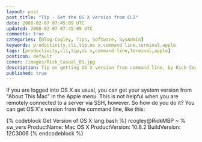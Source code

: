 ```yaml
---           
layout: post
post_title: "Tip - Get the OS X Version from CLI"
date: 2008-02-07 07:45:09 UTC
updated: 2008-02-07 07:45:09 UTC
comments: true
categories: [Blog-Cogley, Tips, Software, SysAdmin]
keywords: productivity,cli,tip,os x,command line,terminal,apple
tags: [productivity,cli,tip,os x,command line,terminal,apple]
posticon: default
cover: /images/Rick_Casual_01.jpg
description: Tip on getting OS X version from command line, by Rick Cogley.
published: true
---
```


If you are logged into OS X as usual, you can get your system version from "About This Mac" in the Apple menu. This is not helpful when you are remotely connected to a server via SSH, however. So how do you do it? You can get OS X's version from the command line, like this:

{% codeblock Get Version of OS X lang:bash %}
rcogley@RickMBP ~ % sw_vers
ProductName:	Mac OS X
ProductVersion:	10.8.2
BuildVersion:	12C3006
{% endcodeblock %} 